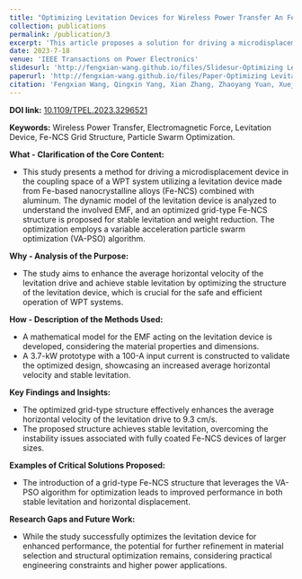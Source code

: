 ```yaml
---
title: "Optimizing Levitation Devices for Wireless Power Transfer An Fe-NCS Grid Structure Approach"
collection: publications
permalink: /publication/3
excerpt: 'This article proposes a solution for driving a microdisplacement device in the coupling space of a wireless power transfer system. The solution involves using a levitation device made of a combination of Fe-based nanocrystalline alloys (Fe-NCS) and aluminium. The dynamic model of the levitation device is analyzed to understand the electromagnetic force involved, and an optimized grid-type Fe-NCS structure is proposed to reduce the weight of the device and achieve stable levitation. The optimization uses a variable acceleration particle swarm optimization algorithm. A 3.7-kW prototype with 100-A input current is built to validate the proposed structure, and the results show that the optimized grid-type structure effectively enhances the average horizontal velocity of the levitation drive to 9.3 cm/s.'
date: 2023-7-18
venue: 'IEEE Transactions on Power Electronics'
slidesurl: 'http://fengxian-wang.github.io/files/Slidesur-Optimizing Levitation Devices for Wireless Power Transfer An Fe-NCS Grid Structure Approach.pdf'
paperurl: 'http://fengxian-wang.github.io/files/Paper-Optimizing Levitation Devices for Wireless Power Transfer An Fe-NCS Grid Structure Approach.pdf'
citation: 'Fengxian Wang, Qingxin Yang, Xian Zhang, Zhaoyang Yuan, Xuejing Ni. Optimizing Levitation Devices for Wireless Power Transfer An Fe-NCS Grid Structure Approach. <i>IEEE Transactions on Power Electronics</i>. 38(10).'
---
```


**DOI link:**
[10.1109/TPEL.2023.3296521](https://doi.org/10.1109/TPEL.2023.3296521)



**Keywords:**
Wireless Power Transfer, Electromagnetic Force, Levitation Device, Fe-NCS Grid Structure, Particle Swarm Optimization.



**What - Clarification of the Core Content:**



- This study presents a method for driving a microdisplacement device in the coupling space of a WPT system utilizing a levitation device made from Fe-based nanocrystalline alloys (Fe-NCS) combined with aluminum. The dynamic model of the levitation device is analyzed to understand the involved EMF, and an optimized grid-type Fe-NCS structure is proposed for stable levitation and weight reduction. The optimization employs a variable acceleration particle swarm optimization (VA-PSO) algorithm.



**Why - Analysis of the Purpose:**

- The study aims to enhance the average horizontal velocity of the levitation drive and achieve stable levitation by optimizing the structure of the levitation device, which is crucial for the safe and efficient operation of WPT systems.



**How - Description of the Methods Used:**

- A mathematical model for the EMF acting on the levitation device is developed, considering the material properties and dimensions.
- A 3.7-kW prototype with a 100-A input current is constructed to validate the optimized design, showcasing an increased average horizontal velocity and stable levitation.



**Key Findings and Insights:**

- The optimized grid-type structure effectively enhances the average horizontal velocity of the levitation drive to 9.3 cm/s.
- The proposed structure achieves stable levitation, overcoming the instability issues associated with fully coated Fe-NCS devices of larger sizes.



**Examples of Critical Solutions Proposed:**

- The introduction of a grid-type Fe-NCS structure that leverages the VA-PSO algorithm for optimization leads to improved performance in both stable levitation and horizontal displacement.

  

**Research Gaps and Future Work:**

- While the study successfully optimizes the levitation device for enhanced performance, the potential for further refinement in material selection and structural optimization remains, considering practical engineering constraints and higher power applications.
